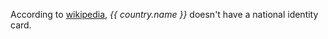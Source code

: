 According to [wikipedia](https://en.wikipedia.org/wiki/List_of_national_identity_card_policies_by_country#Countries_with_no_identity_cards),
*{{ country.name }}* doesn't have a national identity card.
